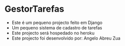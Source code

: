 # GestorTarefas
 * Este é um pequeno projecto feito em Django
 * Um pequeno sistema de cadastro de tarefas
 * Este projecto será hospedado no heroku
 * Este projecto foi desenvolvido por: Angelo Abreu Zua

